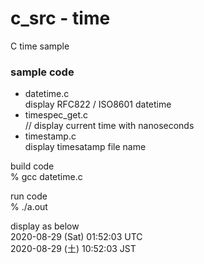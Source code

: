 c_src - time
===============

C time sample <br/>


### sample code
- datetime.c <br/>
display RFC822 / ISO8601 datetime <br/>
- timespec_get.c <br/>
// display current time with nanoseconds  <br/>
- timestamp.c <br/>
display timesatamp file name <br/>


build code <br/>
% gcc  datetime.c  <br/>

run code <br/>
% ./a.out <br/>

display as below <br/>
2020-08-29 (Sat) 01:52:03 UTC <br/>
2020-08-29 (土) 10:52:03 JST <br/>

